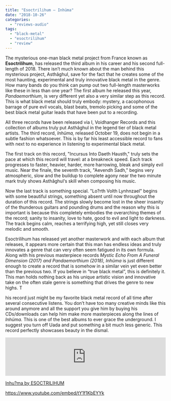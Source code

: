 ```yaml
---
title: "Esoctrilihum – Inhüma"
date: "2018-10-26"
categories: 
  - "reviews-audio"
tags: 
  - "black-metal"
  - "esoctrilihum"
  - "review"
---
```


The mysterious one-man black metal project from France known as **Esoctrilihum**, has released the third album in his career and his second full-length of 2018. There isn’t much known about the man behind this mysterious project, Asthâghul, save for the fact that he creates some of the most haunting, experimental and truly innovative black metal in the genre. How many bands do you think can pump out two full-length masterworks like these in less than one year? The first album he released this year, _Pandaemorthium_, is very different yet also a very similar step as this record. This is what black metal should truly embody: mystery, a cacophonous barrage of pure evil vocals, blast beats, tremolo picking and some of the best black metal guitar leads that have been put to a recording.

All three records have been released via I, Voidhanger Records and this collection of albums truly put Asthâghul in the legend tier of black metal artists. The third record, _Inhüma,_ released October 19, does not begin in a subtle fashion whatsoever. This is by far his least accessible record to fans with next to no experience in listening to experimental black metal.

The first track on this record, "Incursus Into Daeth Hausth," truly sets the pace at which this record will travel: at a breakneck speed. Each track progresses to faster, heavier, harder, more harrowing, bleak and simply evil music. Near the finale, the seventh track, "Aevendh Sadh," begins very atmospheric, slow and the buildup to complete agony near the two minute mark truly shows Asthâghul‘s skill when composing his music.

Now the last track is something special. "Lo?rth Volth Lynhnzael" begins with some beautiful strings, something absent until now throughout the duration of this record. The strings slowly become lost in the sheer insanity of the thunderous guitars and pounding drums and the reason why this is important is because this completely embodies the overarching themes of the record; sanity to insanity, love to hate, good to evil and light to darkness. The track begins calm, reaches a terrifying high, yet still closes very melodic and smooth.

Esoctrilihum has released yet another masterwork and with each album that releases, it appears more certain that this man has endless ideas and truly innovates a genre that can very often seem fatigued in its own formula. Along with his previous masterpiece records _Mystic Echo From A Funeral Dimension (2017) and Pandaemorthium (2018), Inhüma_ is just different enough to create a record that is somehow in a similar vein yet even better than the previous two. If you believe in “true black metal”, this is definitely it. This man holds nothing back as his unique artistic vision and innovative take on the often stale genre is something that drives the genre to new highs. T

his record just might be my favorite black metal record of all time after several consecutive listens. You don’t have too many creative minds like this around anymore and all the support you give him by buying his CDs/downloads can help him make more masterpieces along the lines of _Inhüma._ This is one of the best albums to ever grace the underground. I suggest you turn off Uada and put something a bit much less generic. This record perfectly showcases beauty in the dismal.

<iframe style="border: 0; width: 100%; height: 120px;" src="https://bandcamp.com/EmbeddedPlayer/album=1640099346/size=large/bgcol=ffffff/linkcol=0687f5/tracklist=false/artwork=small/transparent=true/" seamless=""><span data-mce-type="bookmark" style="display: inline-block; width: 0px; overflow: hidden; line-height: 0;" class="mce_SELRES_start">?</span><a href="http://i-voidhangerrecords.bandcamp.com/album/inhu-ma">Inhu?ma by ESOCTRILIHUM</a><span data-mce-type="bookmark" style="display: inline-block; width: 0px; overflow: hidden; line-height: 0;" class="mce_SELRES_start">?</span></iframe>

[Inhu?ma by ESOCTRILIHUM](http://i-voidhangerrecords.bandcamp.com/album/inhu-ma)

https://www.youtube.com/embed/tY1f1KbEYYk
